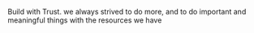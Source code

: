 Build with Trust.
we always strived to do more, and to do important and meaningful things with the resources we have
